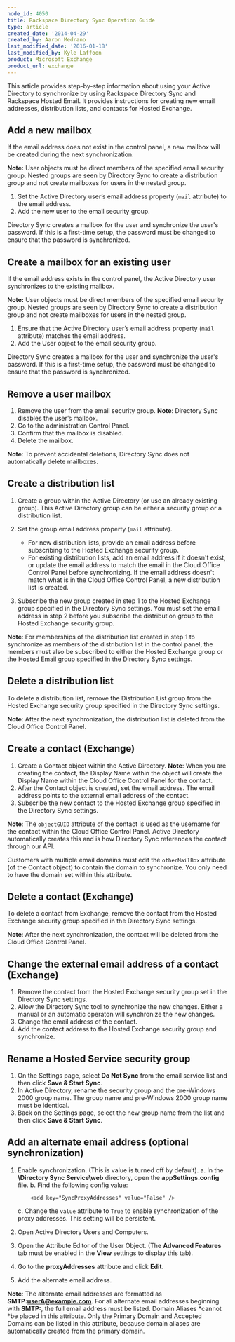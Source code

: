 ```yaml
---
node_id: 4050
title: Rackspace Directory Sync Operation Guide
type: article
created_date: '2014-04-29'
created_by: Aaron Medrano
last_modified_date: '2016-01-18'
last_modified_by: Kyle Laffoon
product: Microsoft Exchange
product_url: exchange
---
```


This article provides step-by-step information about using your Active
Directory to synchronize by using Rackspace Directory Sync and Rackspace
Hosted Email. It provides instructions for creating new email addresses,
distribution lists, and contacts for Hosted Exchange.

Add a new mailbox
-----------------

If the email address does not exist in the control panel, a new mailbox
will be created during the next synchronization.

**Note:** User objects must be direct members of the specified email
security group. Nested groups are seen by Directory Sync to create a
distribution group and not create mailboxes for users in the nested
group.

1.  Set the Active Directory user&rsquo;s email address property
    (`mail` attribute) to the email address.
2.  Add the new user to the email security group.

Directory Sync creates a mailbox for the user and synchronize the user's
password. If this is a first-time setup, the password must be changed to
ensure that the password is synchronized.

Create a mailbox for an existing user
-------------------------------------

If the email address exists in the control panel, the Active Directory
user synchronizes to the existing mailbox.

**Note:** User objects must be direct members of the specified email
security group. Nested groups are seen by Directory Sync to create a
distribution group and not create mailboxes for users in the nested
group.

1.  Ensure that the Active Directory user&rsquo;s email address property
    (`mail`<span> </span>attribute) matches the email address.
2.  Add the User object to the email security group.

**D**irectory Sync creates a mailbox for the user and synchronize the
user's password. If this is a first-time setup, the password must be
changed to ensure that the password is synchronized.

Remove a user mailbox
---------------------

1.  Remove the user from the email security group.
    **Note**: Directory Sync disables the user&rsquo;s mailbox.
2.  Go to the administration Control Panel.
3.  Confirm that the mailbox is disabled.
4.  Delete the mailbox.

**Note**: <span>To prevent accidental deletions, </span>Directory Sync
does not automatically delete mailboxes.

Create a distribution list
--------------------------

1.  Create a group within the Active Directory (or use an already
    existing group). This Active Directory group can be either a
    security group or a distribution list.
2.  Set the group email address property
    (`mail`<span> </span>attribute).
    -   For new distribution lists, provide an email address before
        subscribing to the Hosted Exchange security group.
    -   For existing distribution lists, add an email address if it
        doesn't exist, or update the email address to match the email in
        the Cloud Office Control Panel before synchronizing. If the
        email address doesn't match what is in the Cloud Office Control
        Panel, a new distribution list is created.

3.  Subscribe the new group created in step 1 to the Hosted Exchange
    group specified in the Directory Sync settings. You must set the
    email address in step 2 before you subscribe the distribution group
    to the Hosted Exchange security group.

**Note**: For memberships of the distribution list created in step 1 to
synchronize as members of the distribution list in the control panel,
the members must also be subscribed to either the Hosted Exchange group
or the Hosted Email group specified in the Directory Sync settings.

Delete a distribution list
--------------------------

To delete a distribution list, remove the Distribution List group from
the Hosted Exchange security group specified in the Directory Sync
settings.

**Note**: After the next synchronization, the distribution list is
deleted from the Cloud Office Control Panel.

Create a contact (Exchange)
---------------------------

1.  Create a Contact object within the Active Directory.
    **Note**: When you are creating the contact, the Display Name within
    the object will create the Display Name within the Cloud Office
    Control Panel for the contact.
2.  After the Contact object is created, set the email address. The
    email address points to the external email address of the contact.
3.  Subscribe the new contact to the Hosted Exchange group specified in
    the Directory Sync settings.

**Note**: The `objectGUID` attribute of the contact is used as the
username for the contact within the Cloud Office Control Panel. Active
Directory automatically creates this and is how Directory Sync
references the contact through our API.

Customers with multiple email domains must edit the `otherMailBox`
attribute (of the Contact object) to contain the domain to synchronize.
You only need to have the domain set within this attribute.

Delete a contact (Exchange)
---------------------------

To delete a contact from Exchange, remove the contact from the Hosted
Exchange security group specified in the Directory Sync settings.

**Note**: After the next synchronization, the contact will be deleted
from the Cloud Office Control Panel.

Change the external email address of a contact (Exchange)
---------------------------------------------------------

1.  Remove the contact from the Hosted Exchange security group set in
    the Directory Sync settings.
2.  Allow the Directory Sync tool to synchronize the new changes. Either
    a manual or an automatic operaton will synchronize the new changes.
3.  Change the email address of the contact.
4.  Add the contact address to the Hosted Exchange security group
    and synchronize.

Rename a Hosted Service security group
--------------------------------------

1.  On the Settings page, select **Do Not Sync** from the email service
    list and then click **Save & Start Sync**.
2.  In Active Directory, rename the security group and the pre-Windows
    2000 group name. The group name and pre-Windows 2000 group name must
    be identical.
3.  Back on the Settings page, select the new group name from the list
    and then click **Save & Start Sync**.

Add an alternate email address (optional synchronization)
---------------------------------------------------------

1.  Enable synchronization. (This is value is turned off by default).
    a.  In the **\\Directory Sync Service\\web** directory, open the
        **appSettings.config** file.
    b.  Find the following config value:

            <add key="SyncProxyAddresses" value="False" />

    c.  Change the `value` attribute to `True` to enable synchronization
        of the proxy addresses. This setting will be persistent.

2.  Open Active Directory Users and Computers.
3.  Open the Attribute Editor of the User Object. (The **Advanced
    Features** tab must be enabled in the **View** settings to display
    this tab).
4.  Go to the **proxyAddresses** attribute and click **Edit**.
5.  Add the alternate email address.

**Note**: The alternate email addresses are formatted as
**SMTP:userA@example.com**. For all alternate email addresses beginning
with **SMTP:**, the full email address must be listed. Domain Aliases
*cannot *be placed in this attribute. Only the Primary Domain and
Accepted Domains can be listed in this attribute, because domain aliases
are automatically created from the primary domain.

